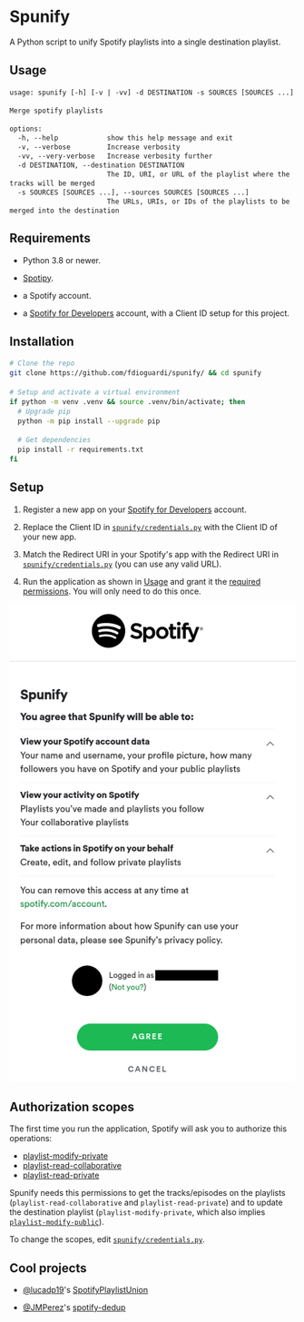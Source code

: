 # Spunify

A Python script to unify Spotify playlists into a single destination playlist.

## Usage

```man
usage: spunify [-h] [-v | -vv] -d DESTINATION -s SOURCES [SOURCES ...]

Merge spotify playlists

options:
  -h, --help            show this help message and exit
  -v, --verbose         Increase verbosity
  -vv, --very-verbose   Increase verbosity further
  -d DESTINATION, --destination DESTINATION
                        The ID, URI, or URL of the playlist where the tracks will be merged
  -s SOURCES [SOURCES ...], --sources SOURCES [SOURCES ...]
                        The URLs, URIs, or IDs of the playlists to be merged into the destination
```

## Requirements

- Python 3.8 or newer.

- [Spotipy](https://github.com/plamere/spotipy/).

- a Spotify account.

- a [Spotify for Developers](https://developer.spotify.com/dashboard/) account,
  with a Client ID setup for this project.

## Installation

```bash
# Clone the repo
git clone https://github.com/fdioguardi/spunify/ && cd spunify

# Setup and activate a virtual environment
if python -m venv .venv && source .venv/bin/activate; then
  # Upgrade pip
  python -m pip install --upgrade pip

  # Get dependencies
  pip install -r requirements.txt
fi
```

## Setup

1. Register a new app on your [Spotify for Developers](https://developer.spotify.com/dashboard/)
   account.

2. Replace the Client ID in [`spunify/credentials.py`](spunify/credentials.py)
   with the Client ID of your new app.

3. Match the Redirect URI in your Spotify's app with the Redirect URI in [`spunify/credentials.py`](spunify/credentials.py)
   (you can use any valid URL).

4. Run the application as shown in [Usage](#usage) and grant it the [required permissions](#authorization-scopes).
   You will only need to do this once.

![Example of Spotify's prompt in a web browser.](imgs/auth_prompt.png)

## Authorization scopes

The first time you run the application, Spotify will ask you to authorize this operations:

- [playlist-modify-private](https://developer.spotify.com/documentation/general/guides/authorization/scopes/#playlist-modify-private/)
- [playlist-read-collaborative](https://developer.spotify.com/documentation/general/guides/authorization/scopes/#playlist-read-collaborative/)
- [playlist-read-private](https://developer.spotify.com/documentation/general/guides/authorization/scopes/#playlist-read-private/)

Spunify needs this permissions to get the tracks/episodes on the playlists
(`playlist-read-collaborative` and `playlist-read-private`)
and to update the destination playlist
(`playlist-modify-private`, which also implies
[`playlist-modify-public`](https://developer.spotify.com/documentation/general/guides/authorization/scopes/#playlist-modify-public/)).

To change the scopes, edit [`spunify/credentials.py`](spunify/credentials.py).

## Cool projects

- [@lucadp19](https://github.com/lucadp19/)'s [SpotifyPlaylistUnion](https://github.com/lucadp19/SpotifyPlaylistUnion/)

- [@JMPerez](https://github.com/JMPerez)'s [spotify-dedup](https://github.com/JMPerez/spotify-dedup/)
